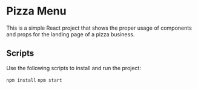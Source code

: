 # Pizza Menu

This is a simple React project that shows the proper usage of components and props for the landing page of a pizza business.

## Scripts

Use the following scripts to install and run the project:

`npm install`
`npm start`
